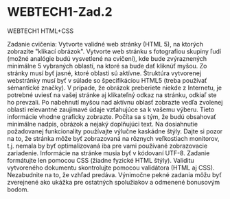 # WEBTECH1-Zad.2
WEBTECH1 HTML+CSS

Zadanie cvičenia:
Vytvorte validné web stránky (HTML 5), na ktorých zobrazíte "klikací obrázok".
Vytvorte web stránku s fotografiou skupiny ľudí (možné analógie budú vysvetlené na cvičení), kde bude zvýraznených minimálne 5 vybraných oblastí, na ktoré sa bude dať kliknúť myšou.  Zo stránky musí byť jasné, ktoré oblasti sú aktívne. Štruktúra vytvorenej webstránky musí byť v súlade so špecifikáciou HTML5 (treba používať sémantické značky). V prípade, že obrázok preberiete niekde z Internetu, je potrebné uviesť na vašej stránke aj klikateľný odkaz na stránku, odkiaľ ste ho prevzali.
Po nabehnutí myšou nad aktívnu oblasť zobrazte vedľa zvolenej oblasti relevantné zaujímavé údaje vzťahujúce sa k vašemu výberu. Tieto informácie vhodne graficky zobrazte. Počíta sa s tým, že budú obsahovať minimálne nadpis, obrázok a nejaký doplňujúci text. Na dosiahnutie požadovanej funkcionality používajte výlučne kaskádne štýly.
Dajte si pozor na to, že stránka môže byť zobrazovaná na rôznych veľkostiach monitorov, t.j. nemala by byť optimalizovaná iba pre vami používané zobrazovacie zariadenie.
Informácie na stránke musia byť v kódovaní UTF-8.
Zadanie formátujte len pomocou CSS (žiadne fyzické HTML štýly).
Validitu vytvoreného dokumentu skontrolujte pomocou validátora (HTML aj CSS).
Nezabudnite na to, že vzhľad predáva. Výnimočne pekné zadania môžu byť zverejnené ako ukážka pre ostatných spolužiakov a odmenené bonusovým bodom.

